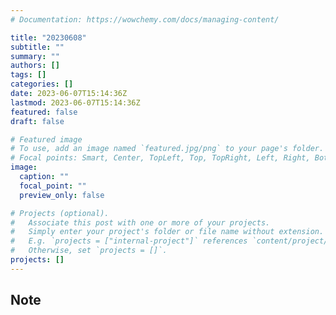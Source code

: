 ```yaml
---
# Documentation: https://wowchemy.com/docs/managing-content/

title: "20230608"
subtitle: ""
summary: ""
authors: []
tags: []
categories: []
date: 2023-06-07T15:14:36Z
lastmod: 2023-06-07T15:14:36Z
featured: false
draft: false

# Featured image
# To use, add an image named `featured.jpg/png` to your page's folder.
# Focal points: Smart, Center, TopLeft, Top, TopRight, Left, Right, BottomLeft, Bottom, BottomRight.
image:
  caption: ""
  focal_point: ""
  preview_only: false

# Projects (optional).
#   Associate this post with one or more of your projects.
#   Simply enter your project's folder or file name without extension.
#   E.g. `projects = ["internal-project"]` references `content/project/deep-learning/index.md`.
#   Otherwise, set `projects = []`.
projects: []
---
```


## Note

